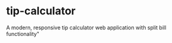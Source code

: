 # tip-calculator
A modern, responsive tip calculator web application with split bill functionality"
